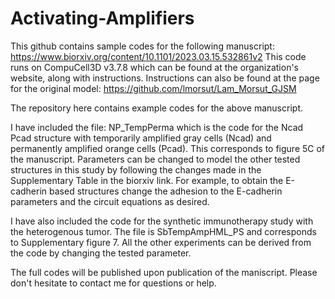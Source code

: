 # Activating-Amplifiers

This github contains sample codes for the following manuscript: https://www.biorxiv.org/content/10.1101/2023.03.15.532861v2
This code runs on CompuCell3D v3.7.8 which can be found at the organization's website, along with instructions. 
Instructions can also be found at the page for the original model: https://github.com/lmorsut/Lam_Morsut_GJSM

The repository here contains example codes for the above manuscript. 

I have included the file: NP_TempPerma which is the code for the Ncad Pcad structure with temporarily amplified gray cells (Ncad) and permanently amplified orange cells (Pcad). This corresponds to figure 5C of the manuscript.
Parameters can be changed to model the other tested structures in this study by following the changes made in the Supplementary Table in the biorxiv link.
For example, to obtain the E-cadherin based structures change the adhesion to the E-cadherin parameters and the circuit equations as desired.

I have also included the code for the synthetic immunotherapy study with the heterogenous tumor. The file is SbTempAmpHML_PS and corresponds to Supplementary figure 7. All the other experiments can be derived from the code by changing the tested parameter.

The full codes will be published upon publication of the maniscript. Please don't hesitate to contact me for questions or help.
